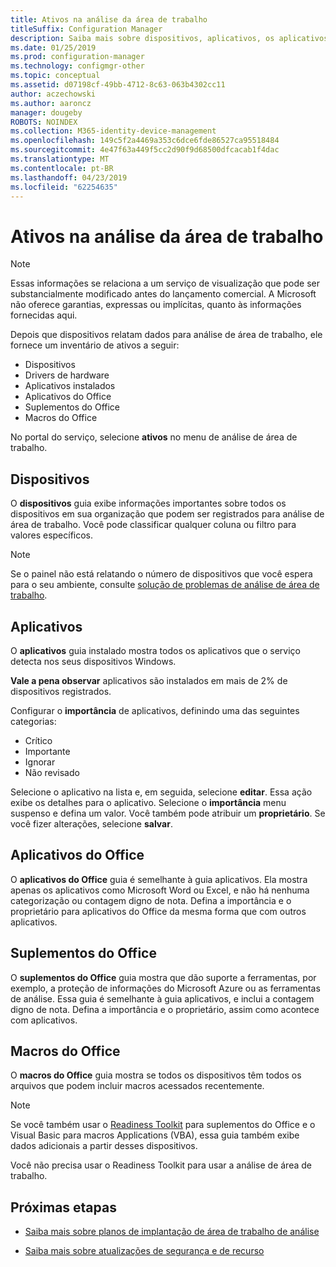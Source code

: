 ```yaml
---
title: Ativos na análise da área de trabalho
titleSuffix: Configuration Manager
description: Saiba mais sobre dispositivos, aplicativos, os aplicativos do Office, suplementos do Office e as macros do Office na área de trabalho de análise.
ms.date: 01/25/2019
ms.prod: configuration-manager
ms.technology: configmgr-other
ms.topic: conceptual
ms.assetid: d07198cf-49bb-4712-8c63-063b4302cc11
author: aczechowski
ms.author: aaroncz
manager: dougeby
ROBOTS: NOINDEX
ms.collection: M365-identity-device-management
ms.openlocfilehash: 149c5f2a4469a353c6dce6fde86527ca95518484
ms.sourcegitcommit: 4e47f63a449f5cc2d90f9d68500dfcacab1f4dac
ms.translationtype: MT
ms.contentlocale: pt-BR
ms.lasthandoff: 04/23/2019
ms.locfileid: "62254635"
---
```

# <a name="assets-in-desktop-analytics"></a>Ativos na análise da área de trabalho 

> [!Note]  
> Essas informações se relaciona a um serviço de visualização que pode ser substancialmente modificado antes do lançamento comercial. A Microsoft não oferece garantias, expressas ou implícitas, quanto às informações fornecidas aqui.  

Depois que dispositivos relatam dados para análise de área de trabalho, ele fornece um inventário de ativos a seguir:
- Dispositivos  
- Drivers de hardware  
- Aplicativos instalados  
- Aplicativos do Office  
- Suplementos do Office  
- Macros do Office  

No portal do serviço, selecione **ativos** no menu de análise de área de trabalho.


## <a name="devices"></a>Dispositivos

O **dispositivos** guia exibe informações importantes sobre todos os dispositivos em sua organização que podem ser registrados para análise de área de trabalho. Você pode classificar qualquer coluna ou filtro para valores específicos.

> [!NOTE]  
> Se o painel não está relatando o número de dispositivos que você espera para o seu ambiente, consulte [solução de problemas de análise de área de trabalho](/sccm/desktop-analytics/troubleshooting).  



## <a name="apps"></a>Aplicativos

O **aplicativos** guia instalado mostra todos os aplicativos que o serviço detecta nos seus dispositivos Windows.

**Vale a pena observar** aplicativos são instalados em mais de 2% de dispositivos registrados. <!--You can change the threshold of "noteworthy" by {doing something}.--> 

Configurar o **importância** de aplicativos, definindo uma das seguintes categorias:

- Crítico
- Importante
- Ignorar
- Não revisado

Selecione o aplicativo na lista e, em seguida, selecione **editar**. Essa ação exibe os detalhes para o aplicativo. Selecione o **importância** menu suspenso e defina um valor. Você também pode atribuir um **proprietário**. Se você fizer alterações, selecione **salvar**. 


## <a name="office-apps"></a>Aplicativos do Office

O **aplicativos do Office** guia é semelhante à guia aplicativos. Ela mostra apenas os aplicativos como Microsoft Word ou Excel, e não há nenhuma categorização ou contagem digno de nota. Defina a importância e o proprietário para aplicativos do Office da mesma forma que com outros aplicativos.


## <a name="office-add-ins"></a>Suplementos do Office

O **suplementos do Office** guia mostra que dão suporte a ferramentas, por exemplo, a proteção de informações do Microsoft Azure ou as ferramentas de análise. Essa guia é semelhante à guia aplicativos, e inclui a contagem digno de nota. Defina a importância e o proprietário, assim como acontece com aplicativos. 


## <a name="office-macros"></a>Macros do Office

O **macros do Office** guia mostra se todos os dispositivos têm todos os arquivos que podem incluir macros acessados recentemente. 

<!-- (For a detailed list of these file types, see [File formats supported in the 2007 Office system (corrected)](https://blogs.technet.microsoft.com/office_resource_kit/2009/04/04/file-formats-supported-in-the-2007-office-system-corrected/) at the Office IT Pro blog.)
 -->

> [!NOTE]  
> Se você também usar o [Readiness Toolkit](https://aka.ms/readinesstoolkit) para suplementos do Office e o Visual Basic para macros Applications (VBA), essa guia também exibe dados adicionais a partir desses dispositivos. 
> 
> Você não precisa usar o Readiness Toolkit para usar a análise de área de trabalho.  



## <a name="next-steps"></a>Próximas etapas

- [Saiba mais sobre planos de implantação de área de trabalho de análise](/sccm/desktop-analytics/about-deployment-plans)  

- [Saiba mais sobre atualizações de segurança e de recurso](/sccm/desktop-analytics/about-updates)  

